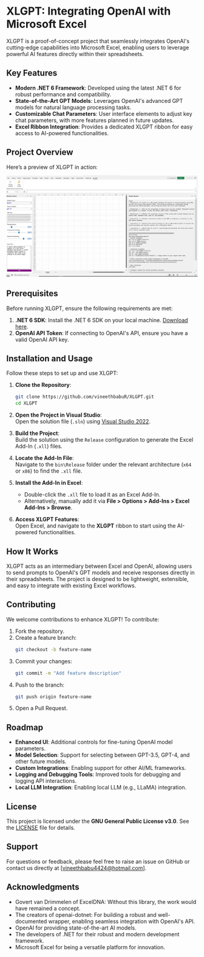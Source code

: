 # XLGPT: Integrating OpenAI with Microsoft Excel

XLGPT is a proof-of-concept project that seamlessly integrates OpenAI's cutting-edge capabilities into Microsoft Excel, enabling users to leverage powerful AI features directly within their spreadsheets.

## Key Features

- **Modern .NET 6 Framework**: Developed using the latest .NET 6 for robust performance and compatibility.
- **State-of-the-Art GPT Models**: Leverages OpenAI's advanced GPT models for natural language processing tasks.
- **Customizable Chat Parameters**: User interface elements to adjust key chat parameters, with more features planned in future updates.
- **Excel Ribbon Integration**: Provides a dedicated XLGPT ribbon for easy access to AI-powered functionalities.

## Project Overview

Here’s a preview of XLGPT in action:

![XLGPT Screenshot](Assets/UIImage.JPG)


## Prerequisites

Before running XLGPT, ensure the following requirements are met:

1. **.NET 6 SDK**: Install the .NET 6 SDK on your local machine. [Download here](https://dotnet.microsoft.com/download).
2. **OpenAI API Token**: If connecting to OpenAI's API, ensure you have a valid OpenAI API key.

## Installation and Usage

Follow these steps to set up and use XLGPT:

1. **Clone the Repository**:  
   ```bash
   git clone https://github.com/vineethbabuR/XLGPT.git
   cd XLGPT
   ```

2. **Open the Project in Visual Studio**:  
   Open the solution file (`.sln`) using [Visual Studio 2022](https://visualstudio.microsoft.com/vs/).

3. **Build the Project**:  
   Build the solution using the `Release` configuration to generate the Excel Add-In (`.xll`) files.

4. **Locate the Add-In File**:  
   Navigate to the `bin\Release` folder under the relevant architecture (`x64` or `x86`) to find the `.xll` file.

5. **Install the Add-In in Excel**:  
   - Double-click the `.xll` file to load it as an Excel Add-In.  
   - Alternatively, manually add it via **File > Options > Add-Ins > Excel Add-Ins > Browse**.

6. **Access XLGPT Features**:  
   Open Excel, and navigate to the **XLGPT** ribbon to start using the AI-powered functionalities.

## How It Works

XLGPT acts as an intermediary between Excel and OpenAI, allowing users to send prompts to OpenAI's GPT models and receive responses directly in their spreadsheets. The project is designed to be lightweight, extensible, and easy to integrate with existing Excel workflows.

## Contributing

We welcome contributions to enhance XLGPT! To contribute:

1. Fork the repository.
2. Create a feature branch:
   ```bash
   git checkout -b feature-name
   ```
3. Commit your changes:
   ```bash
   git commit -m "Add feature description"
   ```
4. Push to the branch:
   ```bash
   git push origin feature-name
   ```
5. Open a Pull Request.

## Roadmap

- **Enhanced UI**: Additional controls for fine-tuning OpenAI model parameters.
- **Model Selection**: Support for selecting between GPT-3.5, GPT-4, and other future models.
- **Custom Integrations**: Enabling support for other AI/ML frameworks.
- **Logging and Debugging Tools**: Improved tools for debugging and logging API interactions.
- **Local LLM Integration**: Enabling local LLM (e.g., LLaMA) integration.

## License

This project is licensed under the **GNU General Public License v3.0**. See the [LICENSE](LICENSE) file for details.

## Support

For questions or feedback, please feel free to raise an issue on GitHub or contact us directly at [vineethbabu4424@hotmail.com].

## Acknowledgments

- Govert van Drimmelen of ExcelDNA: Without this library, the work would have remained a concept.
- The creators of openai-dotnet: For building a robust and well-documented wrapper, enabling seamless integration with OpenAI's API.
- OpenAI for providing state-of-the-art AI models.
- The developers of .NET for their robust and modern development framework.
- Microsoft Excel for being a versatile platform for innovation.
